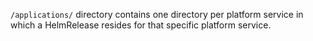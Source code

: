 `/applications/` directory contains one directory per platform service in which a HelmRelease resides for that specific platform service.
